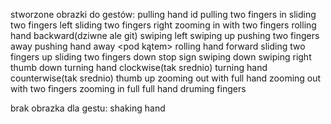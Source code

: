 stworzone obrazki do gestów:
pulling hand id
pulling two fingers in
sliding two fingers left
sliding two fingers right
zooming in with two fingers
rolling hand backward(dziwne ale git)
swiping left
swiping up
pushing two fingers away
pushing hand away <pod kątem>
rolling hand forward
sliding two fingers up
sliding two fingers down
stop sign
swiping down
swiping right
thumb down
turning hand clockwise(tak srednio)
turning hand counterwise(tak srednio)
thumb up
zooming out with full hand
zooming out with two fingers
zooming in full full hand
druming fingers

brak obrazka dla gestu:
shaking hand


